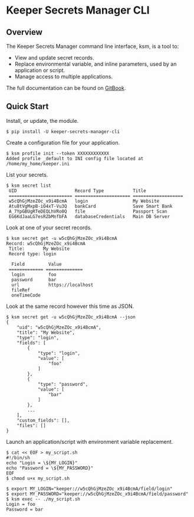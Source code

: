# Keeper Secrets Manager CLI

## Overview

The Keeper Secrets Manager command line interface, ksm, is a tool to:

* View and update secret records.
* Replace environmental variable, and inline parameters, used by an application or script.
* Manage access to multiple applications.

The full documentation can be found on [GitBook](https://app.gitbook.com/@keeper-security/s/secrets-manager/secrets-manager/secrets-manager-command-line-interface).

## Quick Start

Install, or update, the module.

    $ pip install -U keeper-secrets-manager-cli

Create a configuration file for your application.

    $ ksm profile init --token XXXXXXXXXXXX
    Added profile _default to INI config file located at /home/my_home/keeper.ini

List your secrets.

    $ ksm secret list
     UID                      Record Type           Title
     ======================== ===================== ===================
     w5cQhGjMzeZOc_x9i4BcmA   login                 My Website
     Atu8tVgMxpB-iO4xT-Vu3Q   bankCard              Save Smart Bank
     A_7YpGBUgRTeDEQLhVRo0Q   file                  Passport Scan
     EG6KdJaaLG7esRZbMnfbFA   databaseCredentials   Main DB Server

Look at one of your secret records.

    $ ksm secret get -u w5cQhGjMzeZOc_x9i4BcmA
    Record: w5cQhGjMzeZOc_x9i4BcmA
     Title:       My Website
     Record type: login

      Field         Value
     ============= ==============
      login         foo
      password      bar
      url           https://localhost
      fileRef
      oneTimeCode

Look at the same record however this time as JSON.

    $ ksm secret get -u w5cQhGjMzeZOc_x9i4BcmA --json
    {
        "uid": "w5cQhGjMzeZOc_x9i4BcmA",
        "title": "My Website",
        "type": "login",
        "fields": [
            {
                "type": "login",
                "value": [
                    "foo"
                ]
            },
            {
                "type": "password",
                "value": [
                    "bar"
                ]
            },
            ...
        ],
        "custom_fields": [],
        "files": []
    }

Launch an application/script with environment variable replacement.

    $ cat << EOF > my_script.sh
    #!/bin/sh
    echo "Login = \${MY_LOGIN}"
    echo "Password = \${MY_PASSWORD}"
    EOF
    $ chmod u+x my_script.sh
  
    $ export MY_LOGIN="keeper://w5cQhGjMzeZOc_x9i4BcmA/field/login"
    $ export MY_PASSWORD="keeper://w5cQhGjMzeZOc_x9i4BcmA/field/password"
    $ ksm exec -- ./my_script.sh
    Login = foo
    Password = bar

